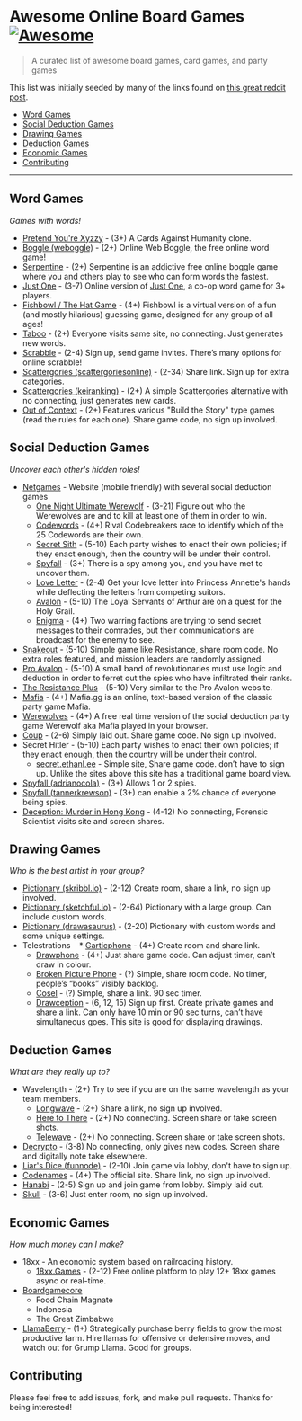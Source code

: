 # Awesome Online Board Games [![Awesome](https://cdn.rawgit.com/sindresorhus/awesome/d7305f38d29fed78fa85652e3a63e154dd8e8829/media/badge.svg)](https://github.com/sindresorhus/awesome)
> A curated list of awesome board games, card games, and party games

This list was initially seeded by many of the links found on [this great reddit post](https://www.reddit.com/r/coolguides/comments/gfu560/options_for_online_board_games/).

- [Word Games](#word-games)
- [Social Deduction Games](#social-deduction-games)
- [Drawing Games](#drawing-games)
- [Deduction Games](#deduction-games)
- [Economic Games](#economic-games)
- [Contributing](#contributing)

- - -

## Word Games

*Games with words!*

* [Pretend You're Xyzzy](https://pyx-1.pretendyoure.xyz/zy/) - (3+) A Cards Against Humanity clone.
* [Boggle (weboggle)](https://weboggle.info) - (2+) Online Web Boggle, the free online word game!
* [Serpentine](https://serpentinegame.com) - (2+) Serpentine is an addictive free online boggle game where you and others play to see who can form words the fastest.
* [Just One](https://oneword.games) - (3-7) Online version of [Just One](https://amzn.to/2xV5lUm), a co-op word game for 3+ players.
* [Fishbowl / The Hat Game](https://fishbowl-game.com) - (4+) Fishbowl is a virtual version of a fun (and mostly hilarious) guessing game, designed for any group of all ages!
* [Taboo](https://playtaboo.com) - (2+) Everyone visits same site, no connecting. Just generates new words.
* [Scrabble](https://www.isc.ro) - (2-4) Sign up, send game invites. There’s many options for online scrabble!
* [Scattergories (scattergoriesonline)](https://scattergoriesonline.net/) - (2-34) Share link. Sign up for extra categories.
* [Scattergories (keiranking)](http://www.keiranking.com/gary/) - (2+) A simple Scattergories alternative with no connecting, just generates new cards.
* [Out of Context](https://www.outofcontext.party) - (2+)  Features various "Build the Story" type games (read the rules for each one). Share game code, no sign up involved.

## Social Deduction Games

*Uncover each other's hidden roles!*

* [Netgames](https://netgames.io) - Website (mobile friendly) with several social deduction games
    * [One Night Ultimate Werewolf](https://netgames.io/games/onu-werewolf/) - (3-21) Figure out who the Werewolves are and to kill at least one of them in order to win.
    * [Codewords](https://netgames.io/games/codewords/) - (4+) Rival Codebreakers race to identify which of the 25 Codewords are their own.
    * [Secret Sith](https://netgames.io/games/secret-sith/) - (5-10) Each party wishes to enact their own policies; if they enact enough, then the country will be under their control.
    * [Spyfall](https://netgames.io/games/spyfall/) - (3+) There is a spy among you, and you have met to uncover them.
    * [Love Letter](https://netgames.io/games/love-letter/) - (2-4) Get your love letter into Princess Annette's hands while deflecting the letters from competing suitors.
    * [Avalon](https://netgames.io/games/avalon/) - (5-10) The Loyal Servants of Arthur are on a quest for the Holy Grail.
    * [Enigma](https://netgames.io/games/enigma/) - (4+) Two warring factions are trying to send secret messages to their comrades, but their communications are broadcast for the enemy to see.
* [Snakeout](https://snakeout.tannerkrewson.com) - (5-10) Simple game like Resistance, share room code. No extra roles featured, and mission leaders are randomly assigned.
* [Pro Avalon](https://www.proavalon.com) - (5-10) A small band of revolutionaries must use logic and deduction in order to ferret out the spies who have infiltrated their ranks.
* [The Resistance Plus](http://www.theresistanceplus.com) - (5-10) Very similar to the Pro Avalon website.
* [Mafia](https://mafia.gg) - (4+) Mafia.gg is an online, text-based version of the classic party game Mafia.
* [Werewolves](https://werewolv.es) - (4+) A free real time version of the social deduction party game Werewolf aka Mafia played in your browser.
* [Coup](https://www.chickenkoup.com) - (2-6) Simply laid out. Share game code. No sign up involved.
* Secret Hitler - (5-10) Each party wishes to enact their own policies; if they enact enough, then the country will be under their control.
    * [secret.ethanl.ee](https://secret.ethanl.ee) - Simple site, Share game code. don’t have to sign up. Unlike the sites above this site has a traditional game board view.
* [Spyfall (adrianocola)](https://spyfall.adrianocola.com) - (3+) Allows 1 or 2 spies.
* [Spyfall (tannerkrewson)](https://spyfall.tannerkrewson.com/) - (3+) can enable a 2% chance of everyone being spies.
* [Deception: Murder in Hong Kong](http://ninjabunny.github.io/mihk/) - (4-12) No connecting, Forensic Scientist visits site and screen shares.

## Drawing Games

*Who is the best artist in your group?*

* [Pictionary (skribbl.io)](https://skribbl.io) - (2-12) Create room, share a link, no sign up involved.
* [Pictionary (sketchful.io)](https://sketchful.io) - (2-64) Pictionary with a large group. Can include custom words.
* [Pictionary (drawasaurus)](https://www.drawasaurus.org) - (2-20) Pictionary with custom words and some unique settings.
* Telestrations
    * [Garticphone](https://garticphone.com/) - (4+) Create room and share link.
    * [Drawphone](https://drawphone.tannerkrewson.com/) - (4+) Just share game code. Can adjust timer, can’t draw in colour.
    * [Broken Picture Phone](https://www.brokenpicturephone.com) - (?) Simple, share room code. No timer, people’s “books” visibly backlog.
    * [Cosel](https://cosel.io) - (?) Simple, share a link. 90 sec timer.
    * [Drawception](https://drawception.com) - (6, 12, 15) Sign up first. Create private games and share a link. Can only have 10 min or 90 sec turns, can’t have simultaneous goes. This site is good for displaying drawings.

## Deduction Games

*What are they really up to?*

* Wavelength - (2+) Try to see if you are on the same wavelength as your team members.
    * [Longwave](https://longwave.web.app) - (2+) Share a link, no sign up involved.
    * [Here to There](https://heretothere.app) - (2+) No connecting. Screen share or take screen shots.
    * [Telewave](https://gjeuken.github.io/telewave/) - (2+)  No connecting. Screen share or take screen shots.
* [Decrypto](https://whoawhoa.github.io/decrypto/) - (3-8) No connecting, only gives new codes. Screen share and digitally note take elsewhere.
* [Liar's Dice (funnode)](https://www.funnode.com) - (2-10) Join game via lobby, don't have to sign up.
* [Codenames](https://codenamesgame.com) - (4+) The official site. Share link, no sign up involved.
* [Hanabi](https://hanab.live) - (2-5) Sign up and join game from lobby. Simply laid out.
* [Skull](https://skull.games) - (3-6) Just enter room, no sign up involved.

## Economic Games

*How much money can I make?*

* 18xx - An economic system based on railroading history.
    * [18xx.Games](https://18xx.games) - (2-12) Free online platform to play 12+ 18xx games async or real-time.
* [Boardgamecore](http://play.boardgamecore.net/)
    * Food Chain Magnate
    * Indonesia
    * The Great Zimbabwe
* [LlamaBerry](https://llamaberry.com) - (1+) Strategically purchase berry fields to grow the most productive farm. Hire llamas for offensive or defensive moves, and watch out for Grump Llama. Good for groups.

## Contributing

Please feel free to add issues, fork, and make pull requests. Thanks for being interested!
